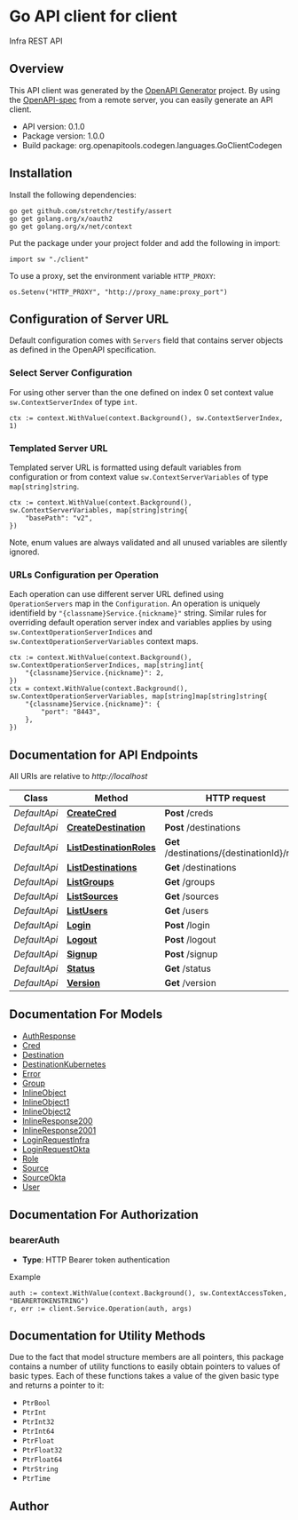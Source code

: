 # Go API client for client

Infra REST API

## Overview
This API client was generated by the [OpenAPI Generator](https://openapi-generator.tech) project.  By using the [OpenAPI-spec](https://www.openapis.org/) from a remote server, you can easily generate an API client.

- API version: 0.1.0
- Package version: 1.0.0
- Build package: org.openapitools.codegen.languages.GoClientCodegen

## Installation

Install the following dependencies:

```shell
go get github.com/stretchr/testify/assert
go get golang.org/x/oauth2
go get golang.org/x/net/context
```

Put the package under your project folder and add the following in import:

```golang
import sw "./client"
```

To use a proxy, set the environment variable `HTTP_PROXY`:

```golang
os.Setenv("HTTP_PROXY", "http://proxy_name:proxy_port")
```

## Configuration of Server URL

Default configuration comes with `Servers` field that contains server objects as defined in the OpenAPI specification.

### Select Server Configuration

For using other server than the one defined on index 0 set context value `sw.ContextServerIndex` of type `int`.

```golang
ctx := context.WithValue(context.Background(), sw.ContextServerIndex, 1)
```

### Templated Server URL

Templated server URL is formatted using default variables from configuration or from context value `sw.ContextServerVariables` of type `map[string]string`.

```golang
ctx := context.WithValue(context.Background(), sw.ContextServerVariables, map[string]string{
	"basePath": "v2",
})
```

Note, enum values are always validated and all unused variables are silently ignored.

### URLs Configuration per Operation

Each operation can use different server URL defined using `OperationServers` map in the `Configuration`.
An operation is uniquely identifield by `"{classname}Service.{nickname}"` string.
Similar rules for overriding default operation server index and variables applies by using `sw.ContextOperationServerIndices` and `sw.ContextOperationServerVariables` context maps.

```
ctx := context.WithValue(context.Background(), sw.ContextOperationServerIndices, map[string]int{
	"{classname}Service.{nickname}": 2,
})
ctx = context.WithValue(context.Background(), sw.ContextOperationServerVariables, map[string]map[string]string{
	"{classname}Service.{nickname}": {
		"port": "8443",
	},
})
```

## Documentation for API Endpoints

All URIs are relative to *http://localhost*

Class | Method | HTTP request | Description
------------ | ------------- | ------------- | -------------
*DefaultApi* | [**CreateCred**](docs/DefaultApi.md#createcred) | **Post** /creds | 
*DefaultApi* | [**CreateDestination**](docs/DefaultApi.md#createdestination) | **Post** /destinations | 
*DefaultApi* | [**ListDestinationRoles**](docs/DefaultApi.md#listdestinationroles) | **Get** /destinations/{destinationId}/roles | 
*DefaultApi* | [**ListDestinations**](docs/DefaultApi.md#listdestinations) | **Get** /destinations | 
*DefaultApi* | [**ListGroups**](docs/DefaultApi.md#listgroups) | **Get** /groups | 
*DefaultApi* | [**ListSources**](docs/DefaultApi.md#listsources) | **Get** /sources | 
*DefaultApi* | [**ListUsers**](docs/DefaultApi.md#listusers) | **Get** /users | 
*DefaultApi* | [**Login**](docs/DefaultApi.md#login) | **Post** /login | 
*DefaultApi* | [**Logout**](docs/DefaultApi.md#logout) | **Post** /logout | 
*DefaultApi* | [**Signup**](docs/DefaultApi.md#signup) | **Post** /signup | 
*DefaultApi* | [**Status**](docs/DefaultApi.md#status) | **Get** /status | 
*DefaultApi* | [**Version**](docs/DefaultApi.md#version) | **Get** /version | 


## Documentation For Models

 - [AuthResponse](docs/AuthResponse.md)
 - [Cred](docs/Cred.md)
 - [Destination](docs/Destination.md)
 - [DestinationKubernetes](docs/DestinationKubernetes.md)
 - [Error](docs/Error.md)
 - [Group](docs/Group.md)
 - [InlineObject](docs/InlineObject.md)
 - [InlineObject1](docs/InlineObject1.md)
 - [InlineObject2](docs/InlineObject2.md)
 - [InlineResponse200](docs/InlineResponse200.md)
 - [InlineResponse2001](docs/InlineResponse2001.md)
 - [LoginRequestInfra](docs/LoginRequestInfra.md)
 - [LoginRequestOkta](docs/LoginRequestOkta.md)
 - [Role](docs/Role.md)
 - [Source](docs/Source.md)
 - [SourceOkta](docs/SourceOkta.md)
 - [User](docs/User.md)


## Documentation For Authorization



### bearerAuth

- **Type**: HTTP Bearer token authentication

Example

```golang
auth := context.WithValue(context.Background(), sw.ContextAccessToken, "BEARERTOKENSTRING")
r, err := client.Service.Operation(auth, args)
```


## Documentation for Utility Methods

Due to the fact that model structure members are all pointers, this package contains
a number of utility functions to easily obtain pointers to values of basic types.
Each of these functions takes a value of the given basic type and returns a pointer to it:

* `PtrBool`
* `PtrInt`
* `PtrInt32`
* `PtrInt64`
* `PtrFloat`
* `PtrFloat32`
* `PtrFloat64`
* `PtrString`
* `PtrTime`

## Author




